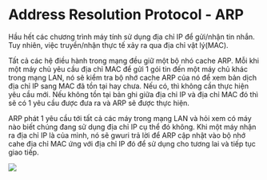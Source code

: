 # Address Resolution Protocol - ARP 

Hầu hết các chương trình máy tính sử dụng địa chỉ IP để gửi/nhận tin nhắn. Tuy nhiên, việc truyền/nhận thực tế xảy ra qua địa chỉ vật lý(MAC). 

Tất cả các hệ điều hành trong mạng đều giữ một bộ nhó cache ARP. Mỗi khi một máy chủ yêu cầu địa chỉ MAC để gửi 1 gói tin đến một máy chủ khác trong mạng LAN, nó sẽ kiểm tra bộ nhớ cache ARP của nó để xem bản dịch địa chỉ IP sang MAC đã tồn tại hay chưa. Nếu có, thì không cần thực hiện yêu cầu mới. Nếu không tồn tại bản ghi giữa địa chỉ IP và địa chỉ MAC đó thì sẽ có 1 yêu cầu được đưa ra và ARP sẽ được thực hiện. 

ARP phát 1 yêu cầu tới tất cả các máy trong mạng LAN và hỏi xem có máy nào biết chúng đang sử dụng địa chỉ IP cụ thể đó không. Khi một máy nhận ra địa chỉ IP là của mình, nó sẽ gwuri trả lời để ARP cập nhật vào bộ nhớ cahe địa chỉ MAC ứng với địa chỉ IP đó để sử dụng cho tương lai và tiếp tục giao tiếp.

![](./image/whatis-arp_desktop.png)
